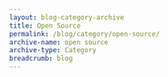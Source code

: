 ```yaml
---
layout: blog-category-archive
title: Open Source
permalink: /blog/category/open-source/
archive-name: open source
archive-type: Category
breadcrumb: blog
---
```

